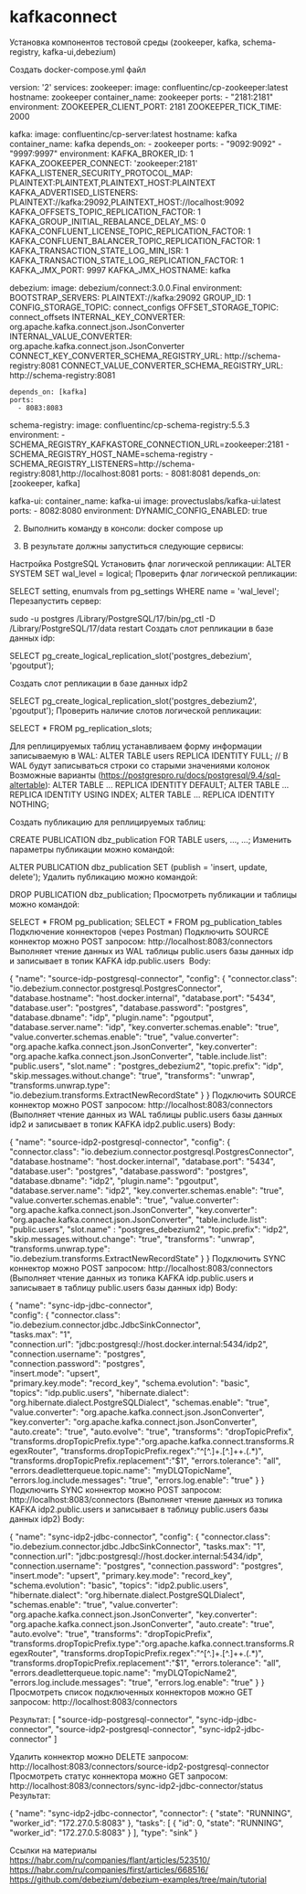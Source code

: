 # kafkaconnect
Установка компонентов тестовой среды (zookeeper, kafka, schema-registry, kafka-ui,debezium)


Создать docker-compose.yml файл


version: '2'
services:
  zookeeper:
    image: confluentinc/cp-zookeeper:latest
    hostname: zookeeper
    container_name: zookeeper
    ports:
      - "2181:2181"
    environment:
      ZOOKEEPER_CLIENT_PORT: 2181
      ZOOKEEPER_TICK_TIME: 2000

  kafka:
    image: confluentinc/cp-server:latest
    hostname: kafka
    container_name: kafka
    depends_on:
      - zookeeper
    ports:
      - "9092:9092"
      - "9997:9997"
    environment:
      KAFKA_BROKER_ID: 1
      KAFKA_ZOOKEEPER_CONNECT: 'zookeeper:2181'
      KAFKA_LISTENER_SECURITY_PROTOCOL_MAP: PLAINTEXT:PLAINTEXT,PLAINTEXT_HOST:PLAINTEXT
      KAFKA_ADVERTISED_LISTENERS: PLAINTEXT://kafka:29092,PLAINTEXT_HOST://localhost:9092
      KAFKA_OFFSETS_TOPIC_REPLICATION_FACTOR: 1
      KAFKA_GROUP_INITIAL_REBALANCE_DELAY_MS: 0
      KAFKA_CONFLUENT_LICENSE_TOPIC_REPLICATION_FACTOR: 1
      KAFKA_CONFLUENT_BALANCER_TOPIC_REPLICATION_FACTOR: 1
      KAFKA_TRANSACTION_STATE_LOG_MIN_ISR: 1
      KAFKA_TRANSACTION_STATE_LOG_REPLICATION_FACTOR: 1
      KAFKA_JMX_PORT: 9997
      KAFKA_JMX_HOSTNAME: kafka

  debezium:
    image: debezium/connect:3.0.0.Final
    environment:
      BOOTSTRAP_SERVERS: PLAINTEXT://kafka:29092
      GROUP_ID: 1
      CONFIG_STORAGE_TOPIC: connect_configs
      OFFSET_STORAGE_TOPIC: connect_offsets
      INTERNAL_KEY_CONVERTER: org.apache.kafka.connect.json.JsonConverter
      INTERNAL_VALUE_CONVERTER: org.apache.kafka.connect.json.JsonConverter
      CONNECT_KEY_CONVERTER_SCHEMA_REGISTRY_URL: http://schema-registry:8081
      CONNECT_VALUE_CONVERTER_SCHEMA_REGISTRY_URL: http://schema-registry:8081

    depends_on: [kafka]
    ports:
      - 8083:8083

  schema-registry:
    image: confluentinc/cp-schema-registry:5.5.3
    environment:
      - SCHEMA_REGISTRY_KAFKASTORE_CONNECTION_URL=zookeeper:2181
      - SCHEMA_REGISTRY_HOST_NAME=schema-registry
      - SCHEMA_REGISTRY_LISTENERS=http://schema-registry:8081,http://localhost:8081
    ports:
      - 8081:8081
    depends_on: [zookeeper, kafka]
    
  kafka-ui:
    container_name: kafka-ui
    image: provectuslabs/kafka-ui:latest
    ports:
      - 8082:8080
    environment:
      DYNAMIC_CONFIG_ENABLED: true



2. Выполнить команду в консоли: docker compose up

3. В результате должны запуститься следующие сервисы:

Настройка PostgreSQL
Установить флаг логической репликации:
ALTER SYSTEM SET wal_level = logical;
Проверить флаг логической репликации:

SELECT setting, enumvals from pg_settings WHERE name = 'wal_level';
Перезапустить сервер:

sudo -u postgres /Library/PostgreSQL/17/bin/pg_ctl -D /Library/PostgreSQL/17/data restart
Создать слот репликации в базе данных idp:

SELECT pg_create_logical_replication_slot('postgres_debezium', 'pgoutput');


Создать слот репликации в базе данных idp2

SELECT pg_create_logical_replication_slot('postgres_debezium2', 'pgoutput');
Проверить наличие слотов логической репликации:

SELECT * FROM pg_replication_slots;


Для реплицируемых таблиц устанавливаем форму информации записываемую в WAL:
ALTER TABLE users REPLICA IDENTITY FULL; // В WAL будут записываться строки со старыми значениями колонок
Возможные варианты (https://postgrespro.ru/docs/postgresql/9.4/sql-altertable):
ALTER TABLE ... REPLICA IDENTITY DEFAULT;
ALTER TABLE ... REPLICA IDENTITY USING INDEX;
ALTER TABLE ... REPLICA IDENTITY NOTHING;


Создать публикацию для реплицируемых таблиц:

CREATE PUBLICATION dbz_publication FOR TABLE users, ..., ...;
Изменить параметры публикации можно командой:

ALTER PUBLICATION dbz_publication SET (publish = 'insert, update, delete');
Удалить публикацию можно командой:

DROP PUBLICATION dbz_publication;
Просмотреть публикации и таблицы можно командой:

SELECT * FROM pg_publication;
SELECT * FROM pg_publication_tables
Подключение коннекторов (через Postman)
Подключить SOURCE коннектор можно POST запросом: http://localhost:8083/connectors
Выполняет чтение данных из WAL таблицы public.users базы данных idp и записывает в топик KAFKA idp.public.users 
Body:

{
    "name": "source-idp-postgresql-connector",
    "config":
    {
        "connector.class": "io.debezium.connector.postgresql.PostgresConnector",
        "database.hostname": "host.docker.internal",
        "database.port": "5434",
        "database.user": "postgres",
        "database.password": "postgres",
        "database.dbname": "idp",
        "plugin.name": "pgoutput",
        "database.server.name": "idp",
        "key.converter.schemas.enable": "true",
        "value.converter.schemas.enable": "true",
        "value.converter": "org.apache.kafka.connect.json.JsonConverter",
        "key.converter": "org.apache.kafka.connect.json.JsonConverter",
        "table.include.list": "public.users",
        "slot.name" : "postgres_debezium2",
        "topic.prefix": "idp",
        "skip.messages.without.change": "true",
        "transforms": "unwrap",
        "transforms.unwrap.type": "io.debezium.transforms.ExtractNewRecordState"
    }
}
Подключить SOURCE коннектор можно POST запросом: http://localhost:8083/connectors
(Выполняет чтение данных из WAL таблицы public.users базы данных idp2 и записывает в топик KAFKA idp2.public.users)
Body:

{
    "name": "source-idp2-postgresql-connector",
    "config":
    {
        "connector.class": "io.debezium.connector.postgresql.PostgresConnector",
        "database.hostname": "host.docker.internal",
        "database.port": "5434",
        "database.user": "postgres",
        "database.password": "postgres",
        "database.dbname": "idp2",
        "plugin.name": "pgoutput",
        "database.server.name": "idp2",
        "key.converter.schemas.enable": "true",
        "value.converter.schemas.enable": "true",
        "value.converter": "org.apache.kafka.connect.json.JsonConverter",
        "key.converter": "org.apache.kafka.connect.json.JsonConverter",
        "table.include.list": "public.users",
        "slot.name" : "postgres_debezium2",
        "topic.prefix": "idp2",
        "skip.messages.without.change": "true",
        "transforms": "unwrap",
        "transforms.unwrap.type": "io.debezium.transforms.ExtractNewRecordState"
    }
}
Подключить SYNC коннектор можно POST запросом: http://localhost:8083/connectors
(Выполняет чтение данных из топика KAFKA idp.public.users и записывает в таблицу public.users базы данных idp)
Body:

{
    "name": "sync-idp-jdbc-connector",  
    "config": 
    {
        "connector.class": "io.debezium.connector.jdbc.JdbcSinkConnector",  
        "tasks.max": "1",  
        "connection.url": "jdbc:postgresql://host.docker.internal:5434/idp2",  
        "connection.username": "postgres",  
        "connection.password": "postgres",  
        "insert.mode": "upsert",   
        "primary.key.mode": "record_key",
        "schema.evolution": "basic",  
        "topics": "idp.public.users",
        "hibernate.dialect": "org.hibernate.dialect.PostgreSQLDialect",
        "schemas.enable": "true",
        "value.converter": "org.apache.kafka.connect.json.JsonConverter",
        "key.converter": "org.apache.kafka.connect.json.JsonConverter",
        "auto.create": "true",
        "auto.evolve": "true",
        "transforms": "dropTopicPrefix",
        "transforms.dropTopicPrefix.type":"org.apache.kafka.connect.transforms.RegexRouter",
        "transforms.dropTopicPrefix.regex":"^[^.]+.[^.]++.(.*)",
        "transforms.dropTopicPrefix.replacement":"$1",
        "errors.tolerance": "all",
        "errors.deadletterqueue.topic.name": "myDLQTopicName",
        "errors.log.include.messages": "true",
        "errors.log.enable": "true"
    }
}
Подключить SYNC коннектор можно POST запросом: http://localhost:8083/connectors
(Выполняет чтение данных из топика KAFKA idp2.public.users и записывает в таблицу public.users базы данных idp2)
Body:

{
    "name": "sync-idp2-jdbc-connector",
    "config":
    {
        "connector.class": "io.debezium.connector.jdbc.JdbcSinkConnector",
        "tasks.max": "1",
        "connection.url": "jdbc:postgresql://host.docker.internal:5434/idp",
        "connection.username": "postgres",
        "connection.password": "postgres",
        "insert.mode": "upsert",
        "primary.key.mode": "record_key",
        "schema.evolution": "basic",
        "topics": "idp2.public.users",
        "hibernate.dialect": "org.hibernate.dialect.PostgreSQLDialect",
        "schemas.enable": "true",
        "value.converter": "org.apache.kafka.connect.json.JsonConverter",
        "key.converter": "org.apache.kafka.connect.json.JsonConverter",
        "auto.create": "true",
        "auto.evolve": "true",
        "transforms": "dropTopicPrefix",
        "transforms.dropTopicPrefix.type":"org.apache.kafka.connect.transforms.RegexRouter",
        "transforms.dropTopicPrefix.regex":"^[^.]+.[^.]++.(.*)",
        "transforms.dropTopicPrefix.replacement":"$1",
        "errors.tolerance": "all",
        "errors.deadletterqueue.topic.name": "myDLQTopicName2",
        "errors.log.include.messages": "true",
        "errors.log.enable": "true"
    }
}
Просмотреть список подключенных коннекторов можно GET запросом: http://localhost:8083/connectors


Результат:
[
"source-idp-postgresql-connector",
"sync-idp-jdbc-connector",
"source-idp2-postgresql-connector",
"sync-idp2-jdbc-connector"
]

Удалить коннектор можно DELETE запросом: http://localhost:8083/connectors/source-idp2-postgresql-connector
Просмотреть статус коннектора можно GET запросом: http://localhost:8083/connectors/sync-idp2-jdbc-connector/status
Результат:

{
    "name": "sync-idp2-jdbc-connector",
    "connector": {
        "state": "RUNNING",
        "worker_id": "172.27.0.5:8083"
    },
    "tasks": [
        {
            "id": 0,
            "state": "RUNNING",
            "worker_id": "172.27.0.5:8083"
        }
    ],
    "type": "sink"
}


Ссылки на материалы
https://habr.com/ru/companies/flant/articles/523510/
https://habr.com/ru/companies/first/articles/668516/
https://github.com/debezium/debezium-examples/tree/main/tutorial
